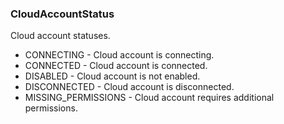 ### CloudAccountStatus
Cloud account statuses.

- CONNECTING - Cloud account is connecting.
- CONNECTED - Cloud account is connected.
- DISABLED - Cloud account is not enabled.
- DISCONNECTED - Cloud account is disconnected.
- MISSING_PERMISSIONS - Cloud account requires additional permissions.
